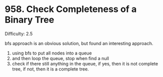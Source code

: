 # 958. Check Completeness of a Binary Tree

Difficulty: 2.5

bfs approach is an obvious solution, but found an interesting approach.
1. using bfs to put all nodes into a queue
2. and then loop the queue, stop when find a null
3. check if there still anything in the queue, if yes, then it is not complete tree, if not, then it is a complete tree.